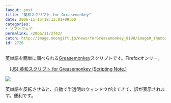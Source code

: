```yaml
---
layout: post
title: "英和スクリプト for Greasemonkey"
date: 2006-11-15T18:13:01+09:00
categories:
- ソフトウェア
permalink: /2006/11/2742/
catch: http://image.moongift.jp/news/forGreasemonkey_8198/image0_thumb2.png
id: 2726
---
```

英単語を簡単に調べられる[Greasemonkey](http://greasemonkey.mozdev.org/)スクリプトです。Firefoxオンリー。

 

　[[JS] 英和スクリプト for Greasemonkey (Scripting Note.)](http://blog.smzl.info/script/2006/11/js_for_greasemonkey.html)

 

[![](http://image.moongift.jp/news/forGreasemonkey_8198/image0_thumb2.png)](http://image.moongift.jp/news/forGreasemonkey_8198/image04.png)

 

英単語を反転させると、自動で半透明のウィンドウが出てきて、訳が表示されます。便利です。

